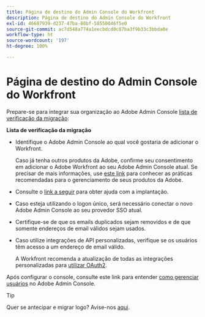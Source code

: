 ```yaml
---
title: Página de destino do Admin Console do Workfront
description: Página de destino do Admin Console do Workfront
exl-id: 46687939-d237-47ba-88bf-58550046f5e0
source-git-commit: ac7d548a774a1eecbdcd0c87ba3f9b33c3bbda0e
workflow-type: ht
source-wordcount: '197'
ht-degree: 100%

---
```


# Página de destino do Admin Console do Workfront

Prepare-se para integrar sua organização ao Adobe Admin Console [lista de verificação da migração](https://experienceleague.adobe.com/docs/workfront/using/administration-and-setup/admin-in-admin-console/prep-for-admin-console.html?lang=pt-BR):

**Lista de verificação da migração**

* Identifique o Adobe Admin Console ao qual você gostaria de adicionar o Workfront.

  Caso já tenha outros produtos da Adobe, confirme seu consentimento em adicionar o Adobe Workfront ao seu Adobe Admin Console atual. Se precisar de mais informações, use [este link](https://helpx.adobe.com/br/enterprise/using/admin-console.html) para conhecer as práticas recomendadas para o gerenciamento de seus produtos da Adobe.

* Consulte o [link a seguir](https://helpx.adobe.com/br/enterprise/using/deployment-planning.html) para obter ajuda com a implantação.
* Caso esteja utilizando o logon único, será necessário conectar o novo Adobe Admin Console ao seu provedor SSO atual.
* Certifique-se de que os emails duplicados sejam removidos e de que somente endereços de email válidos sejam usados.
* Caso utilize integrações de API personalizadas, verifique se os usuários têm acesso a um endereço de email válido.

  A Workfront recomenda a atualização de todas as integrações personalizadas para [utilizar OAuth2](https://experienceleague.adobe.com/docs/workfront/using/administration-and-setup/configure-integrations/create-oauth-application.html?lang=pt-BR).

Após configurar o console, consulte este link para entender [como gerenciar usuários](https://experienceleague.adobe.com/docs/workfront/using/administration-and-setup/add-users/create-manage-users/admin-console.html?lang=pt-BR) no Adobe Admin Console.

>[!TIP]
>
>Quer se antecipar e migrar logo? Avise-nos [aqui](https://workfront.az1.qualtrics.com/jfe/form/SV_9T5LuHf05JUOPAi).
